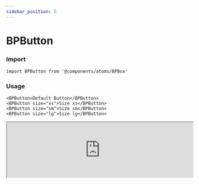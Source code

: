 ```yaml
---
sidebar_position: 5
---
```


# BPButton

### Import

```tsx
import BPButton from '@components/atoms/BPBox'
```

### Usage 

```tsx
<BPButton>Default Button</BPButton>
<BPButton size="xs">Size xs</BPButton>
<BPButton size="sm">Size sm</BPButton>
<BPButton size="lg">Size lg</BPButton>
```

<iframe width="100%" heigh="200px" src="https://ui-kit.blue-panda.dev/iframe.html?args=&id=atoms-bpbutton--basic&viewMode=story" />


### Props 


| Prop | Default | Options |
| ----------- | ----------- | ----------- |
| variant | default | 'default' \| 'inverted' \| 'danger' \| 'cyber' \| 'caution' \| 'success' \| 'primary' \| 'secondary' \| 'accent' \| 'light' \| 'link’ | 
| size | md | 'xxs'  \| 'xs'   \| 's'  \| 'md'  \| 'lg'  \| 'xl' 
| outlined | false | true \|   false 
| magic | false | true \|   false 
| hoverable | false | true \|   false 
| isLoading | false | true \|   false 
| isDisabled | false | true \|   false 
| loadingText | string | "Loading" \| "wait please" \| "etc" 
| nativeType | button |'submit' \|  'reset' 
| noRounded | false | true \|   false 
| expanded | false | true \|   false 




Check more colors, statuses and styles at: 
<img src={'/img/sb.png'} alt="Storybook" style={{width: '15px'}} />

https://ui-kit.blue-panda.dev/?path=/story/atoms-bpbutton--basic